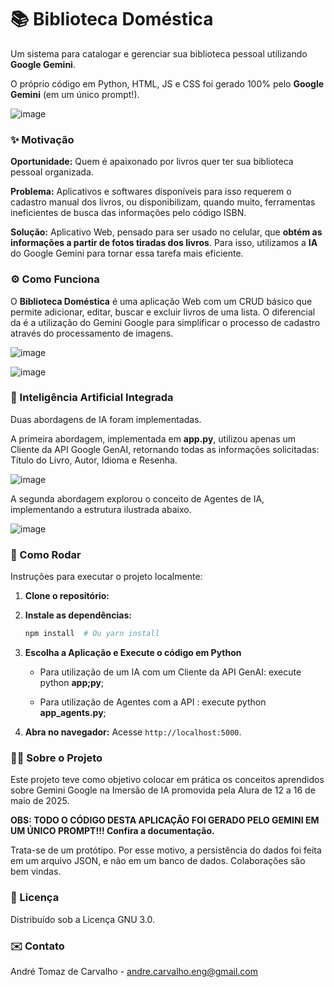 # 📚 Biblioteca Doméstica

Um sistema para catalogar e gerenciar sua biblioteca pessoal utilizando **Google Gemini**.

O próprio código em Python, HTML, JS e CSS foi gerado 100% pelo **Google Gemini** (em um único prompt!).

![image](https://github.com/user-attachments/assets/894b4bad-2427-4d8a-b05d-15354c1e8277)


### ✨ Motivação

**Oportunidade:** Quem é apaixonado por livros quer ter sua biblioteca pessoal organizada.

**Problema:** Aplicativos e softwares disponíveis para isso requerem o cadastro manual dos livros, ou disponibilizam, quando muito, ferramentas ineficientes de busca das informações pelo código ISBN.

**Solução:** Aplicativo Web, pensado para ser usado no celular, que **obtém as informações a partir de fotos tiradas dos livros**.  Para isso, utilizamos a **IA** do Google Gemini para tornar essa tarefa mais eficiente.

### ⚙️ Como Funciona

O **Biblioteca Doméstica** é uma aplicação Web com um CRUD básico que permite adicionar, editar, buscar e excluir livros de uma lista.
O diferencial da é a utilização do Gemini Google para simplificar o processo de cadastro através do processamento de imagens.

![image](https://github.com/user-attachments/assets/8e90c06a-5d82-4329-8c7b-ed4f2ac66e83)


![image](https://github.com/user-attachments/assets/37b0cf40-eb2c-4d67-bd06-49791d1ba020)




### 🤖 Inteligência Artificial Integrada

Duas abordagens de IA foram implementadas. 

A primeira abordagem, implementada em **app.py**, utilizou apenas um Cliente da API Google GenAI, retornando todas as informações solicitadas: Título do Livro, Autor, Idioma e Resenha.

![image](https://github.com/user-attachments/assets/08e3023d-2d55-4952-8b7d-61f7bcf780c0)



A segunda abordagem explorou o conceito de Agentes de IA, implementando a estrutura ilustrada abaixo.

![image](https://github.com/user-attachments/assets/49902804-4721-4b7e-8552-eb24a53e542d)


### 🚀 Como Rodar

Instruções para executar o projeto localmente:

1.  **Clone o repositório:**

3.  **Instale as dependências:**

    ```bash
    npm install  # Ou yarn install
    ```
5.  **Escolha a Aplicação e Execute o código em Python**

    * Para utilização de um IA com um Cliente da API GenAI: execute python **app;py**;

    * Para utilização de Agentes com a API : execute python **app_agents.py**;

6.  **Abra no navegador:** Acesse `http://localhost:5000`.

   

### 👷‍♂️ Sobre o Projeto

Este projeto teve como objetivo colocar em prática os conceitos aprendidos sobre Gemini Google na Imersão de IA promovida pela Alura de 12 a 16 de maio de 2025.

   **OBS: TODO O CÓDIGO DESTA APLICAÇÂO FOI GERADO PELO GEMINI EM UM ÚNICO PROMPT!!! Confira a documentação.**

Trata-se de um protótipo. Por esse motivo, a persistência do dados foi feita em um arquivo JSON, e não em um banco de dados. Colaborações são bem vindas.

### 📄 Licença

Distribuído sob a Licença GNU 3.0.

### ✉️ Contato

André Tomaz de Carvalho - [andre.carvalho.eng@gmail.com](andre.carvalho.eng@gmail.com)

